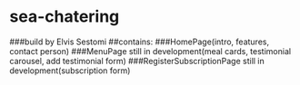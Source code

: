 # sea-chatering
###build by Elvis Sestomi 
##contains:
###HomePage(intro, features, contact person)
###MenuPage still in development(meal cards, testimonial carousel, add testimonial form)
###RegisterSubscriptionPage still in development(subscription form)

